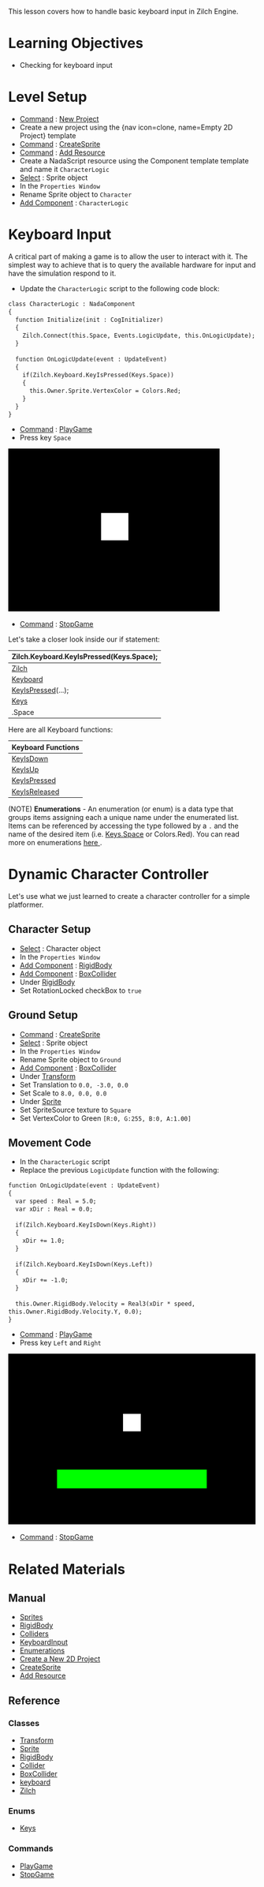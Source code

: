 This lesson covers how to handle basic keyboard input in Zilch Engine.


 # Learning Objectives

- Checking for keyboard input

 # Level Setup
- [ Command](https://github.com/ZilchEngine/ZilchDocs/blob/master/zilch_editor_documentation/zilchmanual/editor/editorcommands/commands.md) : [ New Project](https://github.com/ZilchEngine/ZilchDocs/blob/master/code_reference/command_reference.md#newproject)
 - Create a new project using the {nav icon=clone, name=Empty 2D Project} template
- [ Command](https://github.com/ZilchEngine/ZilchDocs/blob/master/zilch_editor_documentation/zilchmanual/editor/editorcommands/commands.md) : [CreateSprite](https://github.com/ZilchEngine/ZilchDocs/blob/master/zilch_editor_documentation/zilchmanual/editor/editorcommands/createobject.md)
- [ Command](https://github.com/ZilchEngine/ZilchDocs/blob/master/zilch_editor_documentation/zilchmanual/editor/editorcommands/commands.md) : [Add Resource](https://github.com/ZilchEngine/ZilchDocs/blob/master/zilch_editor_documentation/zilchmanual/editor/editorcommands/resourceadding.md)
 - Create a NadaScript resource using the Component template template and name it `CharacterLogic`
- [Select](https://github.com/ZilchEngine/ZilchDocs/blob/master/zilch_editor_documentation/zilchmanual/editor/editorcommands/selectobject.md) : Sprite object
- In the `Properties Window`
 - Rename Sprite object to `Character`
 - [Add Component](https://github.com/ZilchEngine/ZilchDocs/blob/master/zilch_editor_documentation/zilchmanual/editor/addremovecomponent.md) : `CharacterLogic`

 # Keyboard Input

A critical part of making a game is to allow the user to interact with it. The simplest way to achieve that is to query the available hardware for input and have the simulation respond to it.

 - Update the `CharacterLogic` script to the following code block:

```lang=csharp, name=Keyboard Input
class CharacterLogic : NadaComponent
{
  function Initialize(init : CogInitializer)
  {
    Zilch.Connect(this.Space, Events.LogicUpdate, this.OnLogicUpdate);
  }

  function OnLogicUpdate(event : UpdateEvent)
  {
    if(Zilch.Keyboard.KeyIsPressed(Keys.Space))
    {
      this.Owner.Sprite.VertexColor = Colors.Red;
    }
  }
}
```
- [ Command](https://github.com/ZilchEngine/ZilchDocs/blob/master/zilch_editor_documentation/zilchmanual/editor/editorcommands/commands.md) : [ PlayGame](https://github.com/ZilchEngine/ZilchDocs/blob/master/code_reference/command_reference.md#playgame)
 - Press key `Space`



![SimpleInput](https://raw.githubusercontent.com/ZilchEngine/ZilchFiles/master/doc_files/89953.gif)


- [ Command](https://github.com/ZilchEngine/ZilchDocs/blob/master/zilch_editor_documentation/zilchmanual/editor/editorcommands/commands.md) : [ StopGame](https://github.com/ZilchEngine/ZilchDocs/blob/master/code_reference/command_reference.md#stopgame)

Let's take a closer look inside our if statement:

| Zilch.Keyboard.KeyIsPressed(Keys.Space); |
|-----------------------------------------------|
| [Zilch](https://github.com/ZilchEngine/ZilchDocs/blob/master/code_reference/class_reference/zero.md) | Accessing the Zilch engine class |
| [Keyboard](https://github.com/ZilchEngine/ZilchDocs/blob/master/code_reference/class_reference/keyboard.md) | Accessing Keyboard class |
| [KeyIsPressed](https://github.com/ZilchEngine/ZilchDocs/blob/master/code_reference/class_reference/keyboard.md#keyispressed-zilch-engine)(...); | Function that determines whether a given key has been pressed this frame |
| [Keys](https://github.com/ZilchEngine/ZilchDocs/blob/master/code_reference/enum_reference.md#keys) | Enumeration containing all keyboard keys |
| .Space |  The enumeration index corresponding to the `Space` key |

Here are all Keyboard functions:

| Keyboard Functions |
|-----------------------|
| [KeyIsDown](https://github.com/ZilchEngine/ZilchDocs/blob/master/code_reference/class_reference/keyboard.md#keyisdown-zilch-engine-do) | Checks whether a given key is currently down this frame |
| [KeyIsUp](https://github.com/ZilchEngine/ZilchDocs/blob/master/code_reference/class_reference/keyboard.md#keyisup-zilch-engine-docu) | Checks whether a given key is currently down this frame|
| [KeyIsPressed](https://github.com/ZilchEngine/ZilchDocs/blob/master/code_reference/class_reference/keyboard.md#keyispressed-zilch-engine) | Checks whether a given key was pressed this frame |
| [KeyIsReleased](https://github.com/ZilchEngine/ZilchDocs/blob/master/code_reference/class_reference/keyboard.md#keyisreleased-zilch-engin) | Checks whether a given key was released this frame |

(NOTE) **Enumerations** - 
An enumeration (or enum) is a data type that groups items assigning each a unique name under the enumerated list. Items can be referenced by accessing the type followed by a `.` and the name of the desired item (i.e. [Keys.Space](https://github.com/ZilchEngine/ZilchDocs/blob/master/code_reference/enum_reference.md#keys) or Colors.Red). You can read more on enumerations [ here ](https://github.com/ZilchEngine/ZilchDocs/blob/master/zilch_editor_documentation/zilchmanual/nada_in_zero/enums.md).

 # Dynamic Character Controller

Let's use what we just learned to create a character controller for a simple platformer.

 ## Character Setup

- [Select](https://github.com/ZilchEngine/ZilchDocs/blob/master/zilch_editor_documentation/zilchmanual/editor/editorcommands/selectobject.md) : Character object
- In the `Properties Window`
 - [Add Component](https://github.com/ZilchEngine/ZilchDocs/blob/master/zilch_editor_documentation/zilchmanual/editor/addremovecomponent.md) : [RigidBody](https://github.com/ZilchEngine/ZilchDocs/blob/master/code_reference/class_reference/rigidbody.md)
 - [Add Component](https://github.com/ZilchEngine/ZilchDocs/blob/master/zilch_editor_documentation/zilchmanual/editor/addremovecomponent.md) : [BoxCollider](https://github.com/ZilchEngine/ZilchDocs/blob/master/code_reference/class_reference/boxcollider.md)
 - Under [RigidBody](https://github.com/ZilchEngine/ZilchDocs/blob/master/code_reference/class_reference/rigidbody.md)
  - Set RotationLocked checkBox to `true`

 ## Ground Setup

- [ Command](https://github.com/ZilchEngine/ZilchDocs/blob/master/zilch_editor_documentation/zilchmanual/editor/editorcommands/commands.md) : [CreateSprite](https://github.com/ZilchEngine/ZilchDocs/blob/master/zilch_editor_documentation/zilchmanual/editor/editorcommands/createobject.md)
- [Select](https://github.com/ZilchEngine/ZilchDocs/blob/master/zilch_editor_documentation/zilchmanual/editor/editorcommands/selectobject.md) : Sprite object
- In the `Properties Window`
 - Rename Sprite object to `Ground`
 - [Add Component](https://github.com/ZilchEngine/ZilchDocs/blob/master/zilch_editor_documentation/zilchmanual/editor/addremovecomponent.md) : [BoxCollider](https://github.com/ZilchEngine/ZilchDocs/blob/master/code_reference/class_reference/boxcollider.md)
 - Under [Transform](https://github.com/ZilchEngine/ZilchDocs/blob/master/code_reference/class_reference/transform.md)
  - Set Translation  to `0.0, -3.0, 0.0`
  - Set Scale  to `8.0, 0.0, 0.0`
 - Under [Sprite](https://github.com/ZilchEngine/ZilchDocs/blob/master/code_reference/class_reference/sprite.md) 
  - Set SpriteSource texture to `Square`
  - Set VertexColor  to Green `[R:0, G:255, B:0, A:1.00]`

 ## Movement Code

 - In the `CharacterLogic` script
  - Replace the previous `LogicUpdate` function with the following:

```lang=csharp, name=Movement Logic
function OnLogicUpdate(event : UpdateEvent)
{
  var speed : Real = 5.0;
  var xDir : Real = 0.0;
  
  if(Zilch.Keyboard.KeyIsDown(Keys.Right))
  {
    xDir += 1.0;
  }
  
  if(Zilch.Keyboard.KeyIsDown(Keys.Left))
  {
    xDir += -1.0;
  }
  
  this.Owner.RigidBody.Velocity = Real3(xDir * speed, this.Owner.RigidBody.Velocity.Y, 0.0);
}
```

- [ Command](https://github.com/ZilchEngine/ZilchDocs/blob/master/zilch_editor_documentation/zilchmanual/editor/editorcommands/commands.md) : [ PlayGame](https://github.com/ZilchEngine/ZilchDocs/blob/master/code_reference/command_reference.md#playgame)
 - Press key `Left` and `Right`



![CharacterMovement](https://raw.githubusercontent.com/ZilchEngine/ZilchFiles/master/doc_files/89976.gif)


- [ Command](https://github.com/ZilchEngine/ZilchDocs/blob/master/zilch_editor_documentation/zilchmanual/editor/editorcommands/commands.md) : [ StopGame](https://github.com/ZilchEngine/ZilchDocs/blob/master/code_reference/command_reference.md#stopgame)

 # Related Materials

 ## Manual
- [Sprites](https://github.com/ZilchEngine/ZilchDocs/blob/master/zilch_editor_documentation/zilchmanual/graphics/sprites.md)
- [RigidBody](https://github.com/ZilchEngine/ZilchDocs/blob/master/zilch_editor_documentation/zilchmanual/physics/rigidbody.md)
- [Colliders](https://github.com/ZilchEngine/ZilchDocs/blob/master/zilch_editor_documentation/zilchmanual/physics/colliders.md)
- [KeyboardInput](https://github.com/ZilchEngine/ZilchDocs/blob/master/zilch_editor_documentation/zilchmanual/gameplay/input/keyboardinput.md)
- [ Enumerations ](https://github.com/ZilchEngine/ZilchDocs/blob/master/zilch_editor_documentation/zilchmanual/nada_in_zero/enums.md)
- [Create a New 2D Project](https://github.com/ZilchEngine/ZilchDocs/blob/master/zilch_editor_documentation/zilchmanual/editor/editorcommands/launchernewproject.md)
- [CreateSprite](https://github.com/ZilchEngine/ZilchDocs/blob/master/zilch_editor_documentation/zilchmanual/editor/editorcommands/createobject.md)
- [Add Resource](https://github.com/ZilchEngine/ZilchDocs/blob/master/zilch_editor_documentation/zilchmanual/editor/editorcommands/resourceadding.md)

 ## Reference
 ### Classes
- [Transform](https://github.com/ZilchEngine/ZilchDocs/blob/master/code_reference/class_reference/transform.md)
- [Sprite](https://github.com/ZilchEngine/ZilchDocs/blob/master/code_reference/class_reference/sprite.md)
- [RigidBody](https://github.com/ZilchEngine/ZilchDocs/blob/master/code_reference/class_reference/rigidbody.md)
- [Collider](https://github.com/ZilchEngine/ZilchDocs/blob/master/code_reference/class_reference/collider.md)
- [BoxCollider](https://github.com/ZilchEngine/ZilchDocs/blob/master/code_reference/class_reference/boxcollider.md)
- [keyboard](https://github.com/ZilchEngine/ZilchDocs/blob/master/code_reference/class_reference/keyboard.md)
- [Zilch](https://github.com/ZilchEngine/ZilchDocs/blob/master/code_reference/class_reference/zilch.md)

 ### Enums
- [Keys](https://github.com/ZilchEngine/ZilchDocs/blob/master/code_reference/enum_reference.md#keys)

 ### Commands

- [ PlayGame](https://github.com/ZilchEngine/ZilchDocs/blob/master/code_reference/command_reference.md#playgame)
- [ StopGame](https://github.com/ZilchEngine/ZilchDocs/blob/master/code_reference/command_reference.md#stopgame) 

 